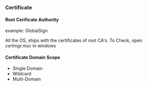 ### Certificate

#### Root Cerificate Authority

example: GlobalSign

All the OS, ships with the certificates of root CA's.
 To Check, open *certmgr.msc* in windows


#### Certificate Domain Scope

- Single Domain
- Wildcard
- Multi-Domain
